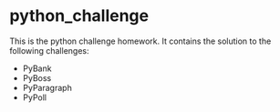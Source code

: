 # python_challenge

This is the python challenge homework. It contains the solution to the following challenges:
- PyBank
- PyBoss
- PyParagraph
- PyPoll
